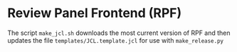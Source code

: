 # Review Panel Frontend (RPF)

The script `make_jcl.sh` downloads the most current version of RPF and then
updates the file `templates/JCL.template.jcl` for use with `make_release.py`